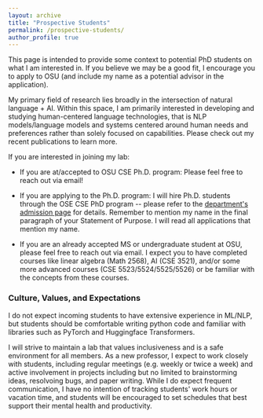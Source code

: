 ```yaml
---
layout: archive
title: "Prospective Students"
permalink: /prospective-students/
author_profile: true
---
```


This page is intended to provide some context to potential PhD students on what I am interested in. If you believe we may be a good fit, I encourage you to apply to OSU (and include my name as a potential advisor in the application). 

My primary field of research lies broadly in the intersection of natural language + AI. Within this space, I am primarily interested in developing and studying human-centered language technologies, that is NLP models/language models and systems centered around human needs and preferences rather than solely focused on capabilities. Please check out my recent publications to learn more. 

If you are interested in joining my lab:

* If you are at/accepted to OSU CSE Ph.D. program: Please feel free to reach out via email!

* If you are applying to the Ph.D. program: I will hire Ph.D. students through the OSE CSE PhD program -- please refer to the [department's admission page](https://cse.osu.edu/prospective-students/graduate/cse-graduate-admissions) for details. Remember to mention my name in the final paragraph of your Statement of Purpose. I will read all applications that mention my name.

* If you are an already accepted MS or undergraduate student at OSU, please feel free to reach out via email. I expect you to have completed courses like linear algebra (Math 2568), AI (CSE 3521), and/or some more advanced courses (CSE 5523/5524/5525/5526) or be familiar with the concepts from these courses.

### Culture, Values, and Expectations

I do not expect incoming students to have extensive experience in ML/NLP, but students should be comfortable writing python code and familiar with libraries such as PyTorch and Huggingface Transformers. 

I will strive to maintain a lab that values inclusiveness and is a safe environment for all members. As a new professor, I expect to work closely with students, including regular meetings (e.g. weekly or twice a week) and active involvement in projects including but no limited to brainstorming ideas, resolvoing bugs, and paper writing. While I do expect frequent communication, I have no intention of tracking students' work hours or vacation time, and students will be encouraged to set schedules that best support their mental health and productivity. 
